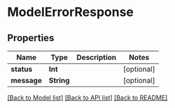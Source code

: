 # ModelErrorResponse

## Properties
Name | Type | Description | Notes
------------ | ------------- | ------------- | -------------
**status** | **Int** |  | [optional] 
**message** | **String** |  | [optional] 

[[Back to Model list]](../README.md#documentation-for-models) [[Back to API list]](../README.md#documentation-for-api-endpoints) [[Back to README]](../README.md)


